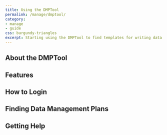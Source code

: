 ```yaml
---
title: Using the DMPTool
permalink: /manage/dmptool/
category: 
- manage
- guide 
css: burgundy-triangles
excerpt: Starting using the DMPTool to find templates for writing data management plans. 
---
```


## About the DMPTool 

## Features

## How to Login 

## Finding Data Management Plans 

## Getting Help 